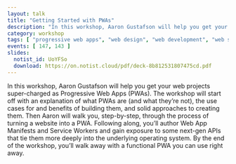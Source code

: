 ```yaml
---
layout: talk
title: "Getting Started with PWAs"
description: "In this workshop, Aaron Gustafson will help you get your web projects super-charged as Progressive Web Apps (PWAs)."
category: workshop
tags: [ "progressive web apps", "web design", "web development", "web standards" ]
events: [ 147, 143 ]
slides:
  notist_id: UoYFSo
  download: https://on.notist.cloud/pdf/deck-8b812531807475cd.pdf
---
```


In this workshop, Aaron Gustafson will help you get your web projects super-charged as Progressive Web Apps (PWAs). The workshop will start off with an explanation of what PWAs are (and what they’re not), the use cases for and benefits of building them, and solid approaches to creating them. Then Aaron will walk you, step-by-step, through the process of turning a website into a PWA. Following along, you’ll author Web App Manifests and Service Workers and gain exposure to some next-gen APIs that tie them more deeply into the underlying operating system. By the end of the workshop, you’ll walk away with a functional PWA you can use right away.